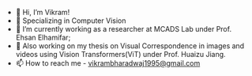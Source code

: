 - 👋 Hi, I’m Vikram!
- 👀 Specializing in Computer Vision
- 🌱 I’m currently working as a researcher at MCADS Lab under Prof. Ehsan Elhamifar;
- 🌱 Also working on my thesis on Visual Correspondence in images and videos using Vision Transformers(ViT) under Prof. Huaizu Jiang.
- 📫 How to reach me  - vikrambharadwaj1995@gmail.com

<!---
VikramBharadwaj1995/VikramBharadwaj1995 is a ✨ special ✨ repository because its `README.md` (this file) appears on your GitHub profile.
You can click the Preview link to take a look at your changes.
--->

